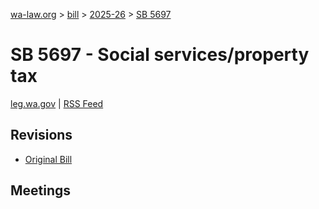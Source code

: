 [wa-law.org](/) > [bill](/bill/) > [2025-26](/bill/2025-26/) > [SB 5697](/bill/2025-26/sb/5697/)

# SB 5697 - Social services/property tax
[leg.wa.gov](https://app.leg.wa.gov/billsummary?BillNumber=5697&Year=2025&Initiative=false) | [RSS Feed](./rss.xml)

## Revisions
* [Original Bill](1/)

## Meetings